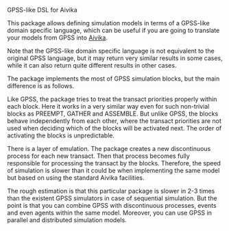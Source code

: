 GPSS-like DSL for Aivika

This package allows defining simulation models in terms of a GPSS-like
domain specific language, which can be useful if you are going to
translate your models from GPSS into [Aivika](http://hackage.haskell.org/package/aivika).

Note that the GPSS-like domain specific language is not equivalent to
the original GPSS language, but it may return very similar results in
some cases, while it can also return quite different results in other cases.

The package implements the most of GPSS simulation blocks, but the main difference
is as follows.

Like GPSS, the package tries to treat the transact priorities properly within each block.
Here it works in a very similar way even for such non-trivial blocks as PREEMPT, GATHER
and ASSEMBLE. But unlike GPSS, the blocks behave independently from each other, where 
the transact priorities are not used when deciding which of the blocks will be activated next.
The order of activating the blocks is unpredictable.

There is a layer of emulation. The package creates a new discontinuous process for each 
new transact. Then that process becomes fully responsible for processing the transact by 
the blocks. Therefore, the speed of simulation is slower than it could be when implementing 
the same model but based on using the standard Aivika facilities. 

The rough estimation is that this particular package is slower in 2-3 times than the existent GPSS 
simulators in case of sequential simulation. But the point is that you can combine GPSS with 
discontinuous processes, events and even agents within the same model. Moreover, you can use GPSS
in parallel and distributed simulation models. 
